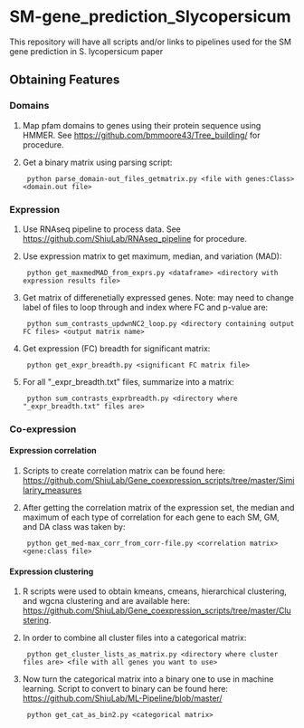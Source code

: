 # SM-gene_prediction_Slycopersicum
This repository will have all scripts and/or links to pipelines used for the SM gene prediction in S. lycopersicum paper

## Obtaining Features

### Domains

1. Map pfam domains to genes using their protein sequence using HMMER. 
    See https://github.com/bmmoore43/Tree_building/ for procedure.

2. Get a binary matrix using parsing script: 

        python parse_domain-out_files_getmatrix.py <file with genes:Class> <domain.out file>
        
### Expression

1. Use RNAseq pipeline to process data. See https://github.com/ShiuLab/RNAseq_pipeline for procedure.

2. Use expression matrix to get maximum, median, and variation (MAD):

        python get_maxmedMAD_from_exprs.py <dataframe> <directory with expression results file>
        
3. Get matrix of differenetially expressed genes. Note: may need to change label of files to loop through and index where FC and p-value are:

        python sum_contrasts_updwnNC2_loop.py <directory containing output FC files> <output matrix name>
        
4. Get expression (FC) breadth for significant matrix:

        python get_expr_breadth.py <significant FC matrix file>
        
5. For all "_expr_breadth.txt"  files, summarize into a matrix:

        python sum_contrasts_exprbreadth.py <directory where "_expr_breadth.txt" files are>

### Co-expression

#### Expression correlation

1. Scripts to create correlation matrix can be found here: https://github.com/ShiuLab/Gene_coexpression_scripts/tree/master/Similariry_measures

2. After getting the correlation matrix of the expression set, the median and maximum of each type of correlation for each gene to each SM, GM, and DA class was taken by:

        python get_med-max_corr_from_corr-file.py <correlation matrix> <gene:class file>
        
#### Expression clustering

1. R scripts were used to obtain kmeans, cmeans, hierarchical clustering, and wgcna clustering and are available here: https://github.com/ShiuLab/Gene_coexpression_scripts/tree/master/Clustering.

2. In order to combine all cluster files into a categorical matrix:

        python get_cluster_lists_as_matrix.py <directory where cluster files are> <file with all genes you want to use>
        
3. Now turn the categorical matrix into a binary one to use in machine learning. Script to convert to binary can be found here: https://github.com/ShiuLab/ML-Pipeline/blob/master/

        python get_cat_as_bin2.py <categorical matrix>
